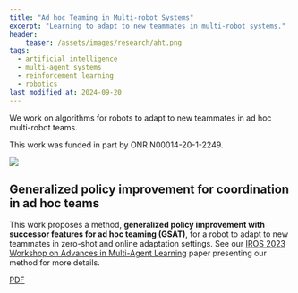 ```yaml
---
title: "Ad hoc Teaming in Multi-robot Systems"
excerpt: "Learning to adapt to new teammates in multi-robot systems."
header:
    teaser: /assets/images/research/aht.png
tags:
  - artificial intelligence
  - multi-agent systems
  - reinforcement learning
  - robotics
last_modified_at: 2024-09-20
---
```


We work on algorithms for robots to adapt to new teammates in ad hoc multi-robot teams.

This work was funded in part by ONR N00014-20-1-2249.

<div class="funding-logos">
    <a href="https://www.onr.navy.mil/"><img src="{{ site.url }}{{ site.baseurl }}/assets/images/funding/onr.png"></a>
</div>

## Generalized policy improvement for coordination in ad hoc teams

This work proposes a method, **generalized policy improvement with successor features for ad hoc teaming (GSAT)**, for a robot to adapt to new teammates in zero-shot and online adaptation settings. See our [IROS 2023 Workshop on Advances in Multi-Agent Learning](https://djhanove.github.io/IROS23_MRS/) paper presenting our method for more details.

<div class="row">
    <a href="https://djhanove.github.io/IROS23_MRS/assets/papers/IROS_MRS_2023_AdhocTeams.pdf" class="button_general">PDF</a>
</div>